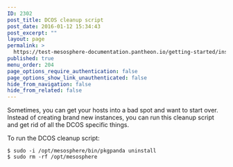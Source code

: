 ```yaml
---
ID: 2302
post_title: DCOS cleanup script
post_date: 2016-01-12 15:34:43
post_excerpt: ""
layout: page
permalink: >
  https://test-mesosphere-documentation.pantheon.io/getting-started/installing/installing-enterprise-edition/dcos-cleanup-script/
published: true
menu_order: 204
page_options_require_authentication: false
page_options_show_link_unauthenticated: false
hide_from_navigation: false
hide_from_related: false
---
```

Sometimes, you can get your hosts into a bad spot and want to start over. Instead of creating brand new instances, you can run this cleanup script and get rid of all the DCOS specific things.

To run the DCOS cleanup script:

    $ sudo -i /opt/mesosphere/bin/pkgpanda uninstall
    $ sudo rm -rf /opt/mesosphere